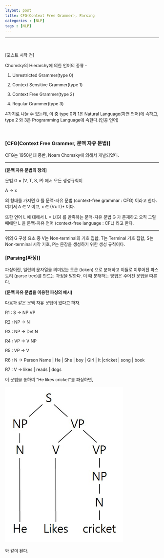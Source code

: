 ```yaml
---
layout: post
title: CFG(Context Free Grammer), Parsing
categories : [NLP]
tags : [NLP]
---
```


---

<span style = "line-height:50%"><br></span>

[포스트 시작 전]

Chomsky의 Hierarchy에 의한 언어의 종류 - 

1) Unrestricted Grammer(type 0) 

2) Context Sensitive Grammer(type 1)

3) Context Free Grammer(type 2)

4) Regular Grammer(type 3)

4가지로 나눌 수 있는데, 이 중 type 0과 1은 Natural Language(자연 언어)에 속하고, type 2 와 3은 Programming Language에 속한다.(인공 언어)

<span style = "line-height:50%"><br></span>

### [CFG(Context Free Grammer, 문맥 자유 문법)]

CFG는 1950년대 중반, Noam Chomsky에 의해서 개발되었다.

---

<b>[문맥 자유 문법의 정의]</b>

문법 G = (V, T, S, P) 에서 모든 생성규칙이

A → x

의 형태를 가지면 G 를 문맥-자유 문법 (context-free grammar : CFG) 이라고 한다. 여기서 A ∈ V 이고, x ∈ (V∪T)* 이다.

또한 언어 L 에 대해서 L = L(G) 를 만족하는 문맥-자유 문법 G 가 존재하고 오직 그럴 때에만 L 을 문맥-자유 언어 (context-free language : CFL) 라고 한다.

---

위의 G 구성 요소 중 V는 Non-terminal의 기호 집합, T는 Terminal 기호 집합, S는 Non-terminal 시작 기호, P는 문장을 생성하기 위한 생성 규칙이다. 

### [Parsing(파싱)] ###

파싱이란,  일련의 문자열을 의미있는 토큰 (token) 으로 분해하고 이들로 이루어진 파스 트리 (parse tree)를 만드는 과정을 말한다. 이 때 분해하는 방법은 주어진 문법을 따른다.

<b>[문맥 자유 문법을 이용한 파싱의 예시]</b>

다음과 같은 문맥 자유 문법이 있다고 하자.

R1 : S -> NP VP

R2 : NP -> N

R3 : NP -> Det N

R4 : VP -> V NP

R5 : VP -> V

R6 : N -> Person Name \| He \| She \| boy \| Girl \| It \|cricket \| song \| book

R7 : V -> likes \| reads \| dogs

이 문법을 통하여 "He likes cricket"를 파싱하면,

<img src="https://raw.githubusercontent.com/dha8102/dha8102.github.io/master/public/postimage/CFG%26Parsing/parsing.jpg">

와 같이 된다.

